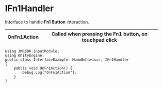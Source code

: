 # IFn1Handler

Interface to handle **Fn1 Button** interaction.

| OnFn1Action | Called when pressing the Fn1 button, on touchpad click |
| ----------- | ------------------------------------------------------ |

```
using JMRSDK.InputModule;
using UnityEngine;
public class InterfaceExample: MonoBehaviour, IFn1Handler
{
    public void OnFn1Action() {
        Debug.Log("OnFn1Action");
    }
}
```
